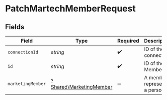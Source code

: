 # PatchMartechMemberRequest


## Fields

| Field                                                             | Type                                                              | Required                                                          | Description                                                       |
| ----------------------------------------------------------------- | ----------------------------------------------------------------- | ----------------------------------------------------------------- | ----------------------------------------------------------------- |
| `connectionId`                                                    | *string*                                                          | :heavy_check_mark:                                                | ID of the connection                                              |
| `id`                                                              | *string*                                                          | :heavy_check_mark:                                                | ID of the Member                                                  |
| `marketingMember`                                                 | [?Shared\MarketingMember](../../Models/Shared/MarketingMember.md) | :heavy_minus_sign:                                                | A member represents a person                                      |